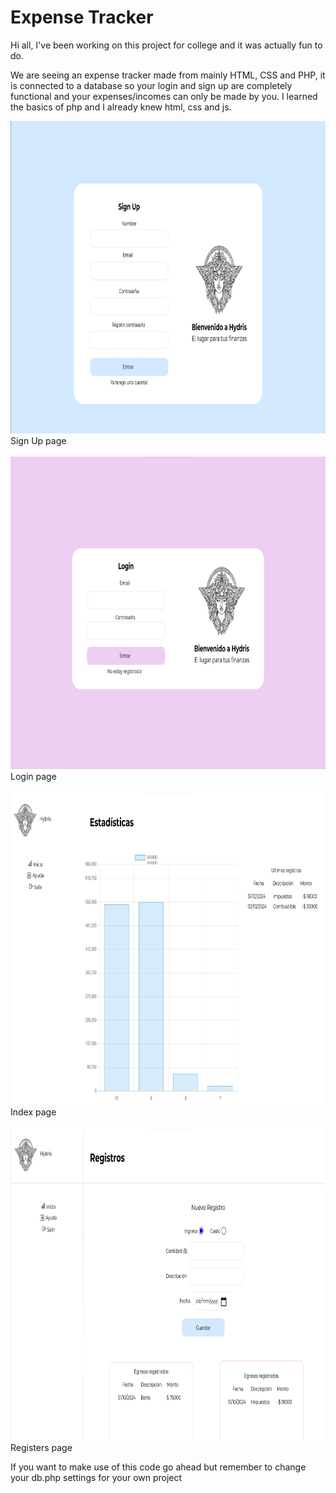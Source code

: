 <h1>Expense Tracker</h1>

<p>Hi all, I've been working on this project for college and it was actually fun to do.</p>

<p>We are seeing an expense tracker made from mainly HTML, CSS and PHP, it is connected to a 
database so your login and sign up are completely functional and your expenses/incomes can 
only be made by you. I learned the basics of php and I already knew html, css and js.</p>


<img src="./img/signup.jpg" width="820" height="500">
<figcaption>Sign Up page</figcaption>
<br>
<img src="./img/login.jpg" width="820" height="500">
<figcaption>Login page</figcaption>
<br>
<img src="./img/index.jpg" width="820" height="500">
<figcaption>Index page</figcaption>
<br>
<img src="./img/registers.jpg" width="820" height="500">
<figcaption>Registers page</figcaption>

<p>If you want to make use of this code go ahead but remember to change your db.php settings for your own project</p>
